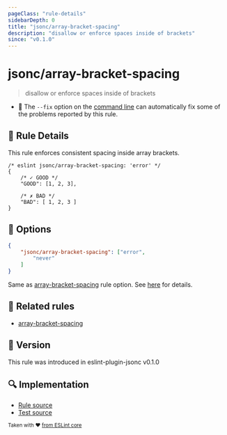 ```yaml
---
pageClass: "rule-details"
sidebarDepth: 0
title: "jsonc/array-bracket-spacing"
description: "disallow or enforce spaces inside of brackets"
since: "v0.1.0"
---
```

# jsonc/array-bracket-spacing

> disallow or enforce spaces inside of brackets

- :wrench: The `--fix` option on the [command line](https://eslint.org/docs/user-guide/command-line-interface#fixing-problems) can automatically fix some of the problems reported by this rule.

## :book: Rule Details

This rule enforces consistent spacing inside array brackets.

<eslint-code-block fix>

<!-- eslint-skip -->

```json5
/* eslint jsonc/array-bracket-spacing: 'error' */
{
    /* ✓ GOOD */
    "GOOD": [1, 2, 3],

    /* ✗ BAD */
    "BAD": [ 1, 2, 3 ]
}
```

</eslint-code-block>

## :wrench: Options

```json
{
    "jsonc/array-bracket-spacing": ["error",
        "never"
    ]
}
```

Same as [array-bracket-spacing] rule option. See [here](https://eslint.org/docs/rules/array-bracket-spacing#options) for details.

## :couple: Related rules

- [array-bracket-spacing]

[array-bracket-spacing]: https://eslint.org/docs/rules/array-bracket-spacing

## :rocket: Version

This rule was introduced in eslint-plugin-jsonc v0.1.0

## :mag: Implementation

- [Rule source](https://github.com/ota-meshi/eslint-plugin-jsonc/blob/master/lib/rules/array-bracket-spacing.ts)
- [Test source](https://github.com/ota-meshi/eslint-plugin-jsonc/blob/master/tests/lib/rules/array-bracket-spacing.ts)

<sup>Taken with ❤️ [from ESLint core](https://eslint.org/docs/rules/array-bracket-spacing)</sup>
